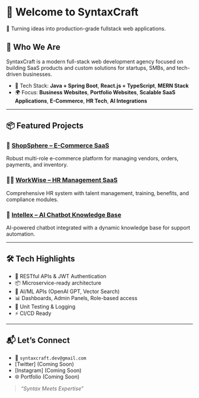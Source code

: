 # 👋 Welcome to SyntaxCraft

🚀 Turning ideas into production-grade fullstack web applications.

## 💼 Who We Are
SyntaxCraft is a modern full-stack web development agency focused on building SaaS products and custom solutions for startups, SMBs, and tech-driven businesses.

- 🔧 Tech Stack: **Java + Spring Boot**, **React.js + TypeScript**, **MERN Stack**
- 🌍 Focus: **Business Websites**, **Portfolio Websites**, **Scalable SaaS Applications**, **E-Commerce**, **HR Tech**, **AI Integrations**

---

## 📦 Featured Projects

### 🛒 [ShopSphere – E-Commerce SaaS](https://github.com/syntaxcraft-dev/shopsphere-ecommerce-saas)
Robust multi-role e-commerce platform for managing vendors, orders, payments, and inventory.

### 🧑‍💼 [WorkWise – HR Management SaaS](https://github.com/syntaxcraft-dev/workwise-hr-saas)
Comprehensive HR system with talent management, training, benefits, and compliance modules.

### 🤖 [Intellex – AI Chatbot Knowledge Base](https://github.com/syntaxcraft-dev/intellex-ai-chatbot-saas)
AI-powered chatbot integrated with a dynamic knowledge base for support automation.

---

## 🛠 Tech Highlights

- 💬 RESTful APIs & JWT Authentication
- 📦 Microservice-ready architecture
- 🧠 AI/ML APIs (OpenAI GPT, Vector Search)
- 📊 Dashboards, Admin Panels, Role-based access
- 🧪 Unit Testing & Logging
- ⚡ CI/CD Ready

---

## 📬 Let’s Connect

- 📧 `syntaxcraft.dev@gmail.com`
- [Twitter] (Coming Soon)
- [Instagram] (Coming Soon)
- 🌐 Portfolio (Coming Soon)

> _“Syntax Meets Expertise”_
